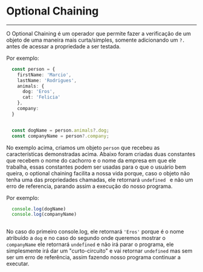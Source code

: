 # Optional Chaining

---
O Optional Chaining é um operador que permite fazer a verificação de um objeto de uma maneira mais curta/simples, somente adicionando um ``?.`` antes de acessar a propriedade a ser testada.

Por exemplo:

```typescript
  const person = {
    firstName: 'Marcio',
    lastName: 'Rodrigues',
    animals: {
      dog: 'Eros',
      cat: 'Felicia'
    },
    company:
  }


  const dogName = person.animals?.dog;
  const companyName = person?.company;
```

No exemplo acima, criamos um objeto ``person`` que recebeu as características demonstradas acima. Abaixo foram criadas duas constantes que recebem o nome do cachorro e o nome da empresa em que ele trabalha, essas constantes podem ser usadas para o que o usuário bem queira, o optional chaining facilita a nossa vida porque, caso o objeto não tenha uma das propriedades chamadas, ele retornará `undefined ` e não um erro de referencia, parando assim a execução do nosso programa. 

Por exemplo:

```typescript
  console.log(dogName)
  console.log(companyName)
   
```

No caso do primeiro console.log, ele retornará `'Eros'` porque é o nome atribuído a `dog` e no caso do segundo onde queremos mostrar o `companyName` ele retornará `undefined` e não irá parar o programa, ele simplesmente irá dar um "curto-circuito" e vai retornar `undefined` mas sem ser um erro de referência, assim fazendo nosso programa continuar a executar.

